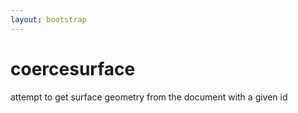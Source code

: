 ```yaml
---
layout: bootstrap
---
```


# coercesurface

attempt to get surface geometry from the document with a given id


